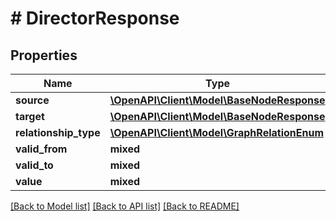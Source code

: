# # DirectorResponse

## Properties

Name | Type | Description | Notes
------------ | ------------- | ------------- | -------------
**source** | [**\OpenAPI\Client\Model\BaseNodeResponse**](BaseNodeResponse.md) |  |
**target** | [**\OpenAPI\Client\Model\BaseNodeResponse**](BaseNodeResponse.md) |  |
**relationship_type** | [**\OpenAPI\Client\Model\GraphRelationEnum**](GraphRelationEnum.md) |  |
**valid_from** | **mixed** |  | [optional]
**valid_to** | **mixed** |  | [optional]
**value** | **mixed** |  | [optional]

[[Back to Model list]](../../README.md#models) [[Back to API list]](../../README.md#endpoints) [[Back to README]](../../README.md)
